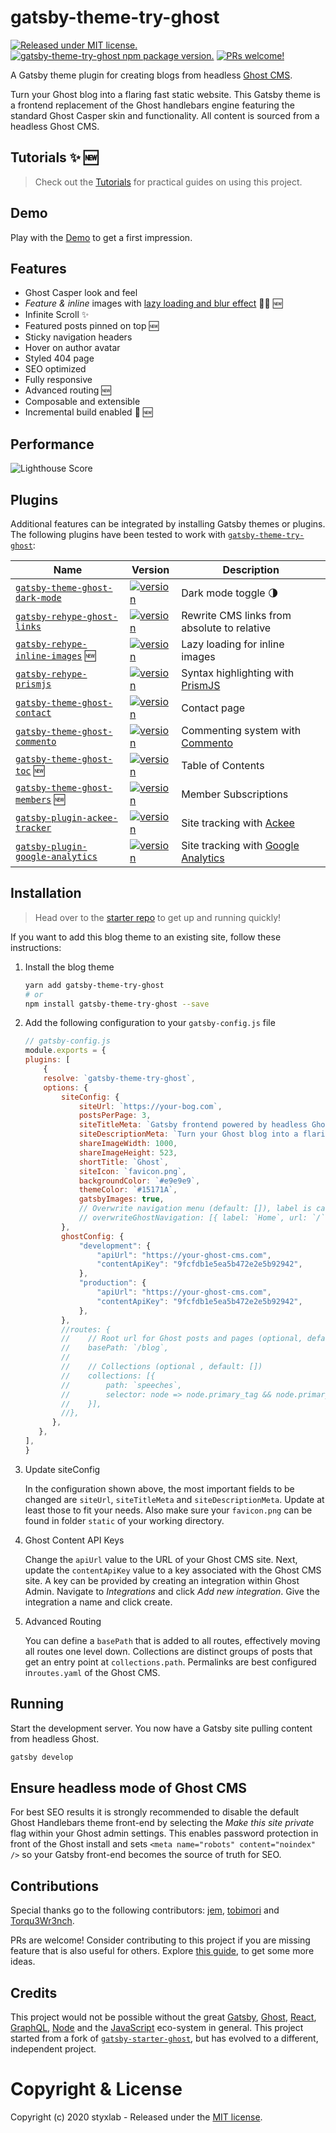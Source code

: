 # gatsby-theme-try-ghost
[![Released under MIT license.](https://badgen.net/github/license/micromatch/micromatch)](https://github.com/styxlab/gatsby-theme-try-ghost/blob/master/LICENSE)
[![gatsby-theme-try-ghost npm package version.](https://badgen.net/npm/v/gatsby-theme-try-ghost)](https://www.npmjs.org/package/gatsby-theme-try-ghost)
[![PRs welcome!](https://img.shields.io/badge/PRs-welcome-brightgreen.svg)]()
 
A Gatsby theme plugin for creating blogs from headless [Ghost CMS](https://ghost.org/changelog/jamstack/).

Turn your Ghost blog into a flaring fast static website. This Gatsby theme is a frontend replacement of the Ghost handlebars engine featuring the standard Ghost Casper skin and functionality. All content is sourced from a headless Ghost CMS.


## Tutorials ✨ 🆕

>Check out the [Tutorials](https://www.jamify.org) for practical guides on using this project.


## Demo

Play with the [Demo](https://demo.jamify.org/) to get a first impression.


## Features

- Ghost Casper look and feel
- *Feature & inline* images with [lazy loading and blur effect](https://using-gatsby-image.gatsbyjs.org/)  🚀🚀 🆕
- Infinite Scroll ✨
- Featured posts pinned on top 🆕
- Sticky navigation headers
- Hover on author avatar
- Styled 404 page
- SEO optimized
- Fully responsive
- Advanced routing 🆕
- Composable and extensible
- Incremental build enabled 🚀 🆕 

## Performance

![Lighthouse Score](https://static.gotsby.org/v1/assets/images/jamify-lighthouse.png)


## Plugins

Additional features can be integrated by installing Gatsby themes or plugins. The following plugins have been tested to work with [`gatsby-theme-try-ghost`](https://github.com/styxlab/gatsby-theme-try-ghost/tree/master/packages/gatsby-theme-try-ghost):

| Name | Version | Description |   
| ---- | ------- | ----------- |
| [`gatsby-theme-ghost-dark-mode`](https://github.com/styxlab/gatsby-theme-try-ghost/tree/master/packages/gatsby-theme-ghost-dark-mode) | [![version](https://badgen.net/npm/v/gatsby-theme-ghost-dark-mode)](https://www.npmjs.com/package/gatsby-theme-ghost-dark-mode) | Dark mode toggle 🌗 |
| [`gatsby-rehype-ghost-links`](https://github.com/styxlab/gatsby-theme-try-ghost/tree/master/packages/gatsby-rehype-ghost-links) | [![version](https://badgen.net/npm/v/gatsby-rehype-ghost-links)](https://www.npmjs.com/package/gatsby-rehype-ghost-links) | Rewrite CMS links from absolute to relative |
| [`gatsby-rehype-inline-images`](https://github.com/styxlab/gatsby-theme-try-ghost/tree/master/packages/gatsby-rehype-inline-images) 🆕 | [![version](https://badgen.net/npm/v/gatsby-rehype-inline-images)](https://www.npmjs.com/package/gatsby-rehype-inline-images) | Lazy loading for inline images |
| [`gatsby-rehype-prismjs`](https://github.com/styxlab/gatsby-theme-try-ghost/tree/master/packages/gatsby-rehype-prismjs) | [![version](https://badgen.net/npm/v/gatsby-rehype-prismjs)](https://www.npmjs.com/package/gatsby-rehype-prismjs) | Syntax highlighting with [PrismJS](http://prismjs.com/) |
| [`gatsby-theme-ghost-contact`](https://github.com/styxlab/gatsby-theme-try-ghost/tree/master/packages/gatsby-theme-ghost-contact) | [![version](https://badgen.net/npm/v/gatsby-theme-ghost-contact)](https://www.npmjs.com/package/gatsby-theme-ghost-contact) | Contact page |
| [`gatsby-theme-ghost-commento`](https://github.com/styxlab/gatsby-theme-try-ghost/tree/master/packages/gatsby-theme-ghost-commento) | [![version](https://badgen.net/npm/v/gatsby-theme-ghost-commento)](https://www.npmjs.com/package/gatsby-theme-ghost-commento) | Commenting system with [Commento](https://commento.io/) |
| [`gatsby-theme-ghost-toc`](https://github.com/styxlab/gatsby-theme-try-ghost/tree/master/packages/gatsby-theme-ghost-toc) 🆕 | [![version](https://badgen.net/npm/v/gatsby-theme-ghost-toc)](https://www.npmjs.com/package/gatsby-theme-ghost-toc) | Table of Contents |
| [`gatsby-theme-ghost-members`](https://github.com/styxlab/gatsby-theme-try-ghost/tree/master/packages/gatsby-theme-ghost-members) 🆕 | [![version](https://badgen.net/npm/v/gatsby-theme-ghost-members)](https://www.npmjs.com/package/gatsby-theme-ghost-members) | Member Subscriptions |
| [`gatsby-plugin-ackee-tracker`](https://github.com/burnsy/gatsby-plugin-ackee-tracker) | [![version](https://badgen.net/npm/v/gatsby-plugin-ackee-tracker)](https://www.npmjs.com/package/gatsby-plugin-ackee-tracker) | Site tracking with [Ackee](https://github.com/electerious/Ackee) |
| [`gatsby-plugin-google-analytics`](https://github.com/gatsbyjs/gatsby/tree/master/packages/gatsby-plugin-google-analytics) | [![version](https://badgen.net/npm/v/gatsby-plugin-google-analytics)](https://www.npmjs.com/package/gatsby-plugin-google-analytics) | Site tracking with [Google Analytics](https://developers.google.com/analytics) |


## Installation

> Head over to the [starter repo](https://github.com/styxlab/gatsby-starter-try-ghost) to get up and running quickly! 


If you want to add this blog theme to an existing site, follow these instructions:

1. Install the blog theme

    ```bash
    yarn add gatsby-theme-try-ghost
    # or
    npm install gatsby-theme-try-ghost --save
    ```

2. Add the following configuration to your `gatsby-config.js` file

    ```js
    // gatsby-config.js
    module.exports = {
    plugins: [
        {
        resolve: `gatsby-theme-try-ghost`,
        options: {
            siteConfig: {
                siteUrl: `https://your-bog.com`,
                postsPerPage: 3,
                siteTitleMeta: `Gatsby frontend powered by headless Ghost CMS`,
                siteDescriptionMeta: `Turn your Ghost blog into a flaring fast static site with Gatsby`, 
                shareImageWidth: 1000,
                shareImageHeight: 523,
                shortTitle: `Ghost`,
                siteIcon: `favicon.png`,
                backgroundColor: `#e9e9e9`,
                themeColor: `#15171A`,
                gatsbyImages: true,
                // Overwrite navigation menu (default: []), label is case sensitive
                // overwriteGhostNavigation: [{ label: `Home`, url: `/` }],
            },
            ghostConfig: {
                "development": {
                    "apiUrl": "https://your-ghost-cms.com",
                    "contentApiKey": "9fcfdb1e5ea5b472e2e5b92942",
                },
                "production": {
                    "apiUrl": "https://your-ghost-cms.com",
                    "contentApiKey": "9fcfdb1e5ea5b472e2e5b92942",
                },
            },
            //routes: {
            //    // Root url for Ghost posts and pages (optional, defaults to `/`)
            //    basePath: `/blog`,
            //
            //    // Collections (optional , default: [])
            //    collections: [{
            //        path: `speeches`,
            //        selector: node => node.primary_tag && node.primary_tag.slug === `speeches`,
            //    }],
            //},
          },
       },
    ],  
    }
    ```

3. Update siteConfig

    In the configuration shown above, the most important fields to be changed are `siteUrl`, `siteTitleMeta` and `siteDescriptionMeta`. Update at least those to fit your needs. Also make sure your `favicon.png` can be found in folder `static` of your working directory.

4. Ghost Content API Keys

    Change the `apiUrl` value to the URL of your Ghost CMS site. Next, update the `contentApiKey` value to a key associated with the Ghost CMS site. A key can be provided by creating an integration within Ghost Admin. Navigate to *Integrations* and click *Add new integration*. Give the integration a name and click create.

5. Advanced Routing

    You can define a `basePath` that is added to all routes, effectively moving all routes one level down. Collections are distinct groups of posts that get an entry point at `collections.path`. Permalinks are best configured in`routes.yaml` of the Ghost CMS.

## Running

Start the development server. You now have a Gatsby site pulling content from headless Ghost.

```bash
gatsby develop
```

## Ensure headless mode of Ghost CMS

For best SEO results it is strongly recommended to disable the default Ghost Handlebars theme front-end by selecting the *Make this site private* flag within your Ghost admin settings. This enables password protection in front of the Ghost install and sets `<meta name="robots" content="noindex" />` so your Gatsby front-end becomes the source of truth for SEO.


## Contributions

Special thanks go to the following contributors: [jem](https://github.com/jempurich), [tobimori](https://github.com/tobimori) and [Torqu3Wr3nch](https://github.com/Torqu3Wr3nch).

PRs are welcome! Consider contributing to this project if you are missing feature that is also useful for others. Explore [this guide](https://github.com/styxlab/gatsby-theme-try-ghost/tree/master/CONTRIBUTING.md), to get some more ideas.

## Credits

This project would not be possible without the great [Gatsby](https://www.gatsbyjs.org/), [Ghost](https://ghost.org/), [React](https://reactjs.org/), [GraphQL](https://graphql.org/), [Node](https://nodejs.org) and the [JavaScript](https://developer.mozilla.org/de/docs/Web/JavaScript) eco-system in general. This project started from a fork of [`gatsby-starter-ghost`](https://github.com/TryGhost/gatsby-starter-ghost), but has evolved to a different, independent project.

# Copyright & License

Copyright (c) 2020 styxlab - Released under the [MIT license](LICENSE).
